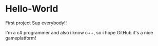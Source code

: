 # Hello-World
First project
Sup everybody!! 

I'm a c# programmer and also i know c++, so i hope GitHub it's a nice gameplatform!
